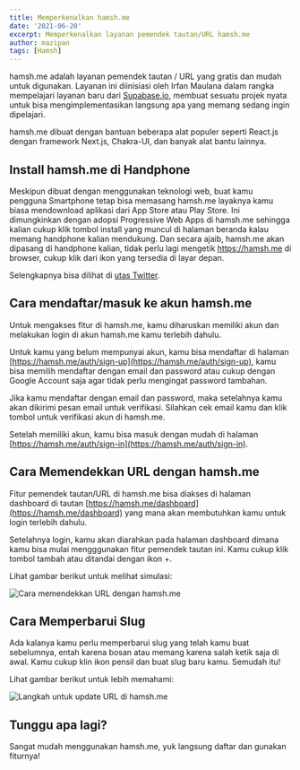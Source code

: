 ```yaml
---
title: Memperkenalkan hamsh.me
date: '2021-06-20'
excerpt: Memperkenalkan layanan pemendek tautan/URL hamsh.me
author: mazipan
tags: [Hamsh]
---
```


hamsh.me adalah layanan pemendek tautan / URL yang gratis dan mudah untuk digunakan.
Layanan ini diinisiasi oleh Irfan Maulana dalam rangka mempelajari layanan baru dari [Supabase.io](https://supabase.io/), membuat sesuatu projek nyata untuk bisa mengimplementasikan langsung apa yang memang sedang ingin dipelajari.

hamsh.me dibuat dengan bantuan beberapa alat populer seperti React.js dengan framework Next.js, Chakra-UI, dan banyak alat bantu lainnya.

## Install hamsh.me di Handphone

Meskipun dibuat dengan menggunakan teknologi web, buat kamu pengguna Smartphone tetap bisa memasang hamsh.me layaknya kamu biasa mendownload aplikasi dari App Store atau Play Store. Ini dimungkinkan dengan adopsi Progressive Web Apps di hamsh.me sehingga kalian cukup klik tombol install yang muncul di halaman beranda kalau memang handphone kalian mendukung. Dan secara ajaib, hamsh.me akan dipasang di handphone kalian, tidak perlu lagi mengetik https://hamsh.me di browser, cukup klik dari ikon yang tersedia di layar depan.

Selengkapnya bisa dilihat di [utas Twitter](https://twitter.com/Maz_Ipan/status/1406090870357598209?s=20).

## Cara mendaftar/masuk ke akun hamsh.me

Untuk mengakses fitur di hamsh.me, kamu diharuskan memiliki akun dan melakukan login di akun hamsh.me kamu terlebih dahulu.

Untuk kamu yang belum mempunyai akun, kamu bisa mendaftar di halaman [https://hamsh.me/auth/sign-up](https://hamsh.me/auth/sign-up), kamu bisa memilih mendaftar dengan email dan password atau cukup dengan Google Account saja agar tidak perlu mengingat password tambahan.

Jika kamu mendaftar dengan email dan password, maka setelahnya kamu akan dikirimi pesan email untuk verifikasi. Silahkan cek email kamu dan klik tombol untuk verifikasi akun di hamsh.me.

Setelah memiliki akun, kamu bisa masuk dengan mudah di halaman [https://hamsh.me/auth/sign-in](https://hamsh.me/auth/sign-in).

## Cara Memendekkan URL dengan hamsh.me

Fitur pemendek tautan/URL di hamsh.me bisa diakses di halaman dashboard di tautan [https://hamsh.me/dashboard](https://hamsh.me/dashboard) yang mana akan membutuhkan kamu untuk login terlebih dahulu.

Setelahnya login, kamu akan diarahkan pada halaman dashboard dimana kamu bisa mulai mengggunakan fitur pemendek tautan ini. Kamu cukup klik tombol tambah atau ditandai dengan ikon +.

Lihat gambar berikut untuk melihat simulasi:

![Cara memendekkan URL dengan hamsh.me](/images/blog/2021-06-20/shorten-url.png)

## Cara Memperbarui Slug

Ada kalanya kamu perlu memperbarui slug yang telah kamu buat sebelumnya, entah karena bosan atau memang karena salah ketik saja di awal. Kamu cukup klin ikon pensil dan buat slug baru kamu. Semudah itu!

Lihat gambar berikut untuk lebih memahami:

![Langkah untuk update URL di hamsh.me](/images/blog/2021-06-20/update-url.png)

## Tunggu apa lagi?

Sangat mudah menggunakan hamsh.me, yuk langsung daftar dan gunakan fiturnya!
